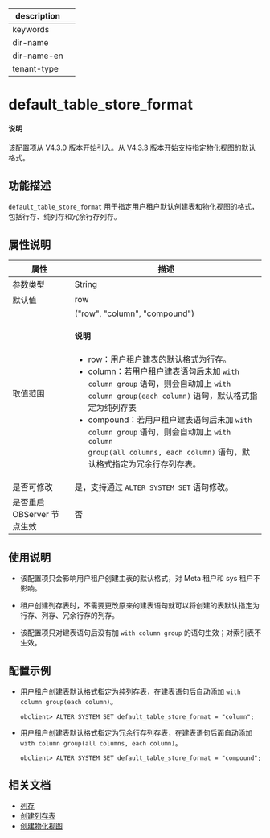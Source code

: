 |description||
|---|---|
|keywords||
|dir-name||
|dir-name-en||
|tenant-type||

# default_table_store_format

<main id="notice" type='explain'>
  <h4>说明</h4>
  <p>该配置项从 V4.3.0 版本开始引入。从 V4.3.3 版本开始支持指定物化视图的默认格式。</p>
</main>

## 功能描述

`default_table_store_format` 用于指定用户租户默认创建表和物化视图的格式，包括行存、纯列存和冗余行存列存。

## 属性说明

| **属性** | **描述** |
| -------- | -------- |
| 参数类型 | String |
| 默认值 | row |
| 取值范围 | ("row", "column", "compound")<main id="notice" type='explain'><h4>说明</h4><ul><li>row：用户租户建表的默认格式为行存。  </li><li>column：若用户租户建表语句后未加 <code>with column group</code> 语句，则会自动加上 <code>with column group(each column)</code> 语句，默认格式指定为纯列存表</li><li>compound：若用户租户建表语句后未加 <code>with column group</code> 语句，则会自动加上 <code>with column group(all columns, each column)</code> 语句，默认格式指定为冗余行存列存表。</li></ul></main>|
| 是否可修改          | 是，支持通过 `ALTER SYSTEM SET` 语句修改。|
| 是否重启 OBServer 节点生效 | 否 |

## 使用说明

* 该配置项只会影响用户租户创建主表的默认格式，对 Meta 租户和 sys 租户不影响。

* 租户创建列存表时，不需要更改原来的建表语句就可以将创建的表默认指定为行存、列存、冗余行存的列存。

* 该配置项只对建表语句后没有加 `with column group` 的语句生效；对索引表不生效。

## 配置示例

* 用户租户创建表默认格式指定为纯列存表，在建表语句后自动添加 `with column group(each column)`。

  ```shell
  obclient> ALTER SYSTEM SET default_table_store_format = "column";
  ```

* 用户租户创建表默认格式指定为冗余行存列存表，在建表语句后面自动添加 `with column group(all columns, each column)`。

  ```shell
  obclient> ALTER SYSTEM SET default_table_store_format = "compound";
  ```

## 相关文档

* [列存](../../../../700.reference/100.oceanbase-database-concepts/900.storage-architecture/200.data-storage/320.columnstore-engine.md)
* [创建列存表](../../../../700.reference/300.database-object-management/100.manage-object-of-mysql-mode/200.manage-tables-of-mysql-mode/200.create-a-table-for-mysql-tenant-of-mysql-mode.md)
* [创建物化视图](../../../300.database-object-management/100.manage-object-of-mysql-mode/600.manage-views-of-mysql-mode/200.manage-materialized-views-of-mysql-mode/100.materialized-views-of-mysql-mode/200.create-materialized-views-of-mysql-mode.md)
